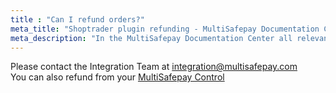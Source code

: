 ```yaml
---
title : "Can I refund orders?"
meta_title: "Shoptrader plugin refunding - MultiSafepay Documentation Center"
meta_description: "In the MultiSafepay Documentation Center all relevant information regarding our Plugins and API. As well as Support pages for Payment Method, Tools and General Questions. You can also find the contact details of our Support Team and Integration Team."
---
```

Please contact the Integration Team at <integration@multisafepay.com>
<br>
You can also refund from your [MultiSafepay Control](https://merchant.multisafepay.com)
